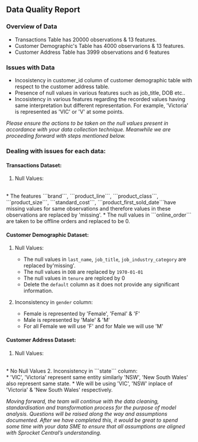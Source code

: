 ## Data Quality Report

### Overview of Data
* Transactions Table has 20000 observations & 13 features.
* Customer Demographic's Table has 4000 observarions & 13 features.
* Customer Address Table has 3999 observations and 6 features

### Issues with Data

* Incosistency in customer_id column of customer demographic table with respect to the customer address table.
* Presence of null values in various features such as job_title, DOB etc..
* Incosistency in various features regarding the recorded values having same interpretation but different representation. For example, 'Victoria' is represented as 'VIC' or 'V' at some points.


*Please ensure the actions to be taken on the null values present in accordance with your data collection technique. Meanwhile we are proceeding forward with steps mentioned below.*


### Dealing with issues for each data:

#### Transactions Dataset:
 1. Null Values:
 <br>
      * The features ```brand```, ```product_line```,
       ```product_class```, ```product_size```, ```standard_cost```,
       ```product_first_sold_date```have missing values for same observations and therefore values in these observations are replaced by 'missing'.
      * The null values in ```online_order``` are taken to be offline orders and replaced to be 0.
      
#### Customer Demographic Dataset:
 1. Null Values:
      * The null values in ```last_name```,  ```job_title```, ```job_industry_category``` are replaced by'missing'.
      * The null values in ```DOB``` are replaced by ```1970-01-01```
      * The null values in ```tenure``` are replced by 0 
      * Delete the ```default``` column as it does not provide any significant information.
      
 2. Inconsistency in ```gender``` column:
      * Female is represented by 'Female', 'Femal' & 'F'
      * Male is represented by 'Male' & 'M'
      * For all Female we will use 'F'  and for Male we will use 'M'
      
#### Customer Address Dataset:
 1. Null Values:
 <br>
    * No Null Values
 2. Inconsistency in ```state``` column:
 <br>
    * 'VIC', 'Victoria' represent same entity similarly 'NSW', 'New South Wales' also represent same state.
    * We will be using 'VIC', 'NSW' inplace of 'Victoria' & 'New South Wales' respectively.
 
 
*Moving forward, the team will continue with the data cleaning, standardisation and transformation process
for the purpose of model analysis. Questions will be raised along the way and assumptions documented.
After we have completed this, it would be great to spend some time with your data SME to ensure that all
assumptions are aligned with Sprocket Central’s understanding.*